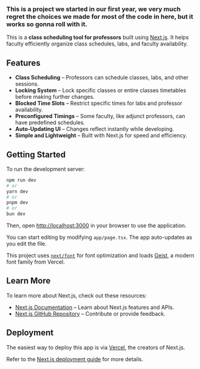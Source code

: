 ### This is a project we started in our first year, we very much regret the choices we made for most of the code in here, but it works so gonna roll with it.

This is a **class scheduling tool for professors** built using [Next.js](https://nextjs.org). It helps faculty efficiently organize class schedules, labs, and faculty availability.

## Features

- **Class Scheduling** – Professors can schedule classes, labs, and other sessions.
- **Locking System** – Lock specific classes or entire classes timetables before making further changes.
- **Blocked Time Slots** – Restrict specific times for labs and professor availability.
- **Preconfigured Timings** – Some faculty, like adjunct professors, can have predefined schedules.
- **Auto-Updating UI** – Changes reflect instantly while developing.
- **Simple and Lightweight** – Built with Next.js for speed and efficiency.

## Getting Started

To run the development server:

```bash
npm run dev
# or
yarn dev
# or
pnpm dev
# or
bun dev
```

Then, open [http://localhost:3000](http://localhost:3000) in your browser to use the application.

You can start editing by modifying `app/page.tsx`. The app auto-updates as you edit the file.

This project uses [`next/font`](https://nextjs.org/docs/app/building-your-application/optimizing/fonts) for font optimization and loads [Geist](https://vercel.com/font), a modern font family from Vercel.

## Learn More

To learn more about Next.js, check out these resources:

- [Next.js Documentation](https://nextjs.org/docs) – Learn about Next.js features and APIs.
- [Next.js GitHub Repository](https://github.com/vercel/next.js) – Contribute or provide feedback.

## Deployment

The easiest way to deploy this app is via [Vercel](https://vercel.com/new?utm_medium=default-template&filter=next.js&utm_source=create-next-app&utm_campaign=create-next-app), the creators of Next.js.

Refer to the [Next.js deployment guide](https://nextjs.org/docs/app/building-your-application/deploying) for more details.